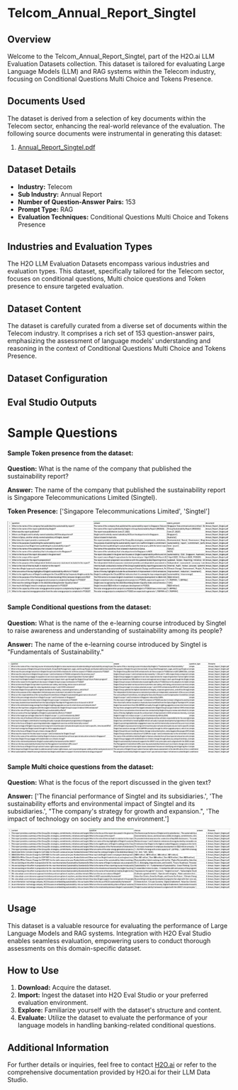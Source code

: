# Telcom_Annual_Report_Singtel

## Overview
Welcome to the Telcom_Annual_Report_Singtel, part of the H2O.ai LLM Evaluation Datasets collection. This dataset is tailored for evaluating Large Language Models (LLM) and RAG systems within the Telecom industry, focusing on Conditional Questions Multi Choice and Tokens Presence.

## Documents Used
The dataset is derived from a selection of key documents within the Telecom sector, enhancing the real-world relevance of the evaluation. The following source documents were instrumental in generating this dataset:
1. [Annual_Report_Singtel.pdf](https://github.com/h2oai/h2o-evals/blob/main/catalog/Telcom_Annual_Report_Singtel/used_documents/Annual_Report_Singtel.pdf)

## Dataset Details
- **Industry:** Telecom
- **Sub Industry:** Annual Report
- **Number of Question-Answer Pairs:** 153
- **Prompt Type:** RAG
- **Evaluation Techniques:** Conditional Questions Multi Choice and Tokens Presence

## Industries and Evaluation Types
The H2O LLM Evaluation Datasets encompass various industries and evaluation types. This dataset, specifically tailored for the Telecom sector, focuses on conditional questions, Multi choice questions and Token presence to ensure targeted evaluation.

## Dataset Content
The dataset is carefully curated from a diverse set of documents within the Telecom industry. It comprises a rich set of 153 question-answer pairs, emphasizing the assessment of language models' understanding and reasoning in the context of Conditional Questions Multi Choice and Tokens Presence.

## Dataset Configuration

## Eval Studio Outputs

# Sample Questions

#### Sample Token presence from the dataset:

**Question:** What is the name of the company that published the sustainability report?

**Answer:** The name of the company that published the sustainability report is Singapore Telecommunications Limited (Singtel).

**Token Presence:** ['Singapore Telecommunications Limited', 'Singtel']

![token_presence_image](https://github.com/h2oai/h2o-evals/blob/main/catalog/Telcom_Annual_Report_Singtel/screenshots/tokens_present.png)

#### Sample Conditional questions from the dataset:

**Question:** What is the name of the e-learning course introduced by Singtel to raise awareness and understanding of sustainability among its people?

**Answer:** The name of the e-learning course introduced by Singtel is "Fundamentals of Sustainability."

![conditional_question_image](https://github.com/h2oai/h2o-evals/blob/main/catalog/Telcom_Annual_Report_Singtel/screenshots/question_type.png)

#### Sample Multi choice questions from the dataset:

**Question:** What is the focus of the report discussed in the given text?

**Answer:** ['The financial performance of Singtel and its subsidiaries.', 'The sustainability efforts and environmental impact of Singtel and its subsidiaries.', "The company's strategy for growth and expansion.", 'The impact of technology on society and the environment.']

![multi_choice_question_image](https://github.com/h2oai/h2o-evals/blob/main/catalog/Telcom_Annual_Report_Singtel/screenshots/multi_choice.png)

## Usage

This dataset is a valuable resource for evaluating the performance of Large Language Models and RAG systems. Integration with H2O Eval Studio enables seamless evaluation, empowering users to conduct thorough assessments on this domain-specific dataset.

## How to Use

1. **Download:** Acquire the dataset.
2. **Import:** Ingest the dataset into H2O Eval Studio or your preferred evaluation environment.
3. **Explore:** Familiarize yourself with the dataset's structure and content.
4. **Evaluate:** Utilize the dataset to evaluate the performance of your language models in handling banking-related conditional questions.

## Additional Information

For further details or inquiries, feel free to contact [H2O.ai](https://www.h2o.ai/) or refer to the comprehensive documentation provided by H2O.ai for their LLM Data Studio.

